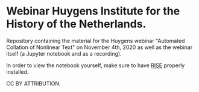 # Webinar Huygens Institute for the History of the Netherlands.
Repository containing the material for the Huygens webinar "Automated Collation of Nonlinear Text" on November 4th, 2020 as well as the webinar itself (a Jupyter notebook and as a recording). 

In order to view the notebook yourself, make sure to have [RISE](https://rise.readthedocs.io/en/stable/usage.html) properly installed.

CC BY ATTRIBUTION.
